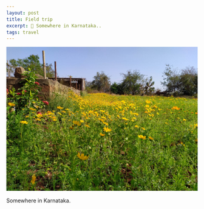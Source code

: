 ```yaml
---
layout: post
title: Field trip
excerpt: 🦗 Somewhere in Karnataka..
tags: travel
---
```


![Somewhere in Karnataka](/public/media/img/field-pic-1.jpeg "Somewhere in Karnataka")

Somewhere in Karnataka.